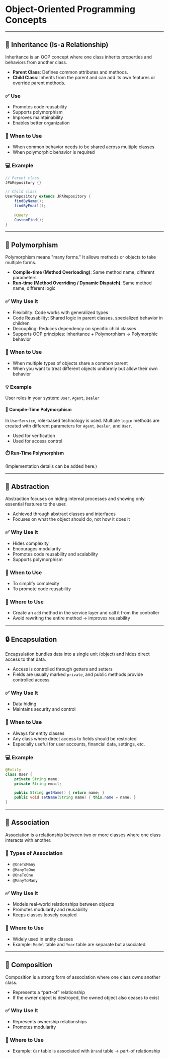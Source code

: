 
# Object-Oriented Programming Concepts

---

## 🧬 Inheritance (Is-a Relationship)

Inheritance is an OOP concept where one class inherits properties and behaviors from another class.

- **Parent Class**: Defines common attributes and methods.
- **Child Class**: Inherits from the parent and can add its own features or override parent methods.

### ✅ Use
- Promotes code reusability
- Supports polymorphism
- Improves maintainability
- Enables better organization

### 📌 When to Use
- When common behavior needs to be shared across multiple classes
- When polymorphic behavior is required

### 💻 Example
```java
// Parent class
JPARepository {}

// Child class
UserRepository extends JPARepository {
    findByName();
    findByEmail();
    
    @Query
    CustomFind();
}
```

---

## 🔀 Polymorphism

Polymorphism means "many forms." It allows methods or objects to take multiple forms.

- **Compile-time (Method Overloading)**: Same method name, different parameters
- **Run-time (Method Overriding / Dynamic Dispatch)**: Same method name, different logic

### ✅ Why Use It
- Flexibility: Code works with generalized types
- Code Reusability: Shared logic in parent classes, specialized behavior in children
- Decoupling: Reduces dependency on specific child classes
- Supports OOP principles: Inheritance + Polymorphism → Polymorphic behavior

### 📌 When to Use
- When multiple types of objects share a common parent
- When you want to treat different objects uniformly but allow their own behavior

### 💡 Example
User roles in your system: `User`, `Agent`, `Dealer`

#### 🧪 Compile-Time Polymorphism
In `UserService`, role-based technology is used. Multiple `login` methods are created with different parameters for `Agent`, `Dealer`, and `User`.

- Used for verification
- Used for access control

#### ⏱️ Run-Time Polymorphism
(Implementation details can be added here.)

---

## 🧩 Abstraction

Abstraction focuses on hiding internal processes and showing only essential features to the user.

- Achieved through abstract classes and interfaces
- Focuses on what the object should do, not how it does it

### ✅ Why Use It
- Hides complexity
- Encourages modularity
- Promotes code reusability and scalability
- Supports polymorphism

### 📌 When to Use
- To simplify complexity
- To promote code reusability

### 📍 Where to Use
- Create an `add` method in the service layer and call it from the controller
- Avoid rewriting the entire method → improves reusability

---

## 🔒 Encapsulation

Encapsulation bundles data into a single unit (object) and hides direct access to that data.

- Access is controlled through getters and setters
- Fields are usually marked `private`, and public methods provide controlled access

### ✅ Why Use It
- Data hiding
- Maintains security and control

### 📌 When to Use
- Always for entity classes
- Any class where direct access to fields should be restricted
- Especially useful for user accounts, financial data, settings, etc.

### 💻 Example
```java
@Entity
class User {
    private String name;
    private String email;

    public String getName() { return name; }
    public void setName(String name) { this.name = name; }
}
```

---

## 🔗 Association

Association is a relationship between two or more classes where one class interacts with another.

### 🧬 Types of Association
- `@OneToMany`
- `@ManyToOne`
- `@OneToOne`
- `@ManyToMany`

### ✅ Why Use It
- Models real-world relationships between objects
- Promotes modularity and reusability
- Keeps classes loosely coupled

### 📍 Where to Use
- Widely used in entity classes
- Example: `Model` table and `Year` table are separate but associated

---

## 🧱 Composition

Composition is a strong form of association where one class owns another class.

- Represents a “part-of” relationship
- If the owner object is destroyed, the owned object also ceases to exist

### ✅ Why Use It
- Represents ownership relationships
- Promotes modularity

### 📍 Where to Use
- Example: `Car` table is associated with `Brand` table → part-of relationship
```
